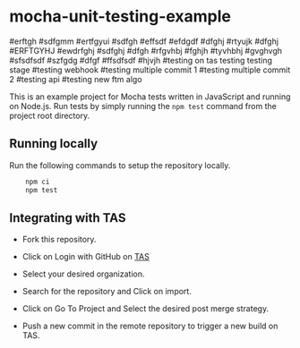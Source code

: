 # mocha-unit-testing-example

#erftgh
#sdfgmm
#ertfgyui
#sdfgh
#effsdf
#efdgdf
#dfghj
#rtyujk
#dfghj
#ERFTGYHJ
#ewdrfghj
#sdfghj
#dfgh
#rfgvhbj
#fghjh
#tyvhbhj
#gvghvgh
#sfsdfsdf
#szfgdg
#dfgf
#ffsdfsdf
#hjvjh
 #testing on tas testing testing stage
 #testing webhook
 #testing multiple commit 1
 #testing multiple commit 2
 #testing api
 #testing new ftm algo

This is an example project for Mocha tests written in JavaScript and running on Node.js.
Run tests by simply running the `npm test` command from the project root directory.
 
## Running locally

Run the following commands to setup the repository locally.

```bash
    npm ci
    npm test
```

## Integrating with TAS

- Fork this repository.

- Click on Login with GitHub on [TAS](https://tas.lambdatest.com/login/)

- Select your desired organization.
  
- Search for the repository and Click on import.
  
- Click on Go To Project and Select the desired post merge strategy.
  
- Push a new commit in the remote repository to trigger a new build on TAS.
